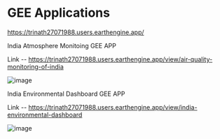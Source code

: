 # GEE Applications

https://trinath27071988.users.earthengine.app/

India Atmosphere Monitoing GEE APP

Link --
https://trinath27071988.users.earthengine.app/view/air-quality-monitoring-of-india

![image](https://github.com/kakarot108/GEE_Applications/assets/94223948/d41079ef-06c8-4781-a4fc-63791c96b201)

India Environmental Dashboard GEE APP

Link --
https://trinath27071988.users.earthengine.app/view/india-environmental-dashboard

![image](https://github.com/kakarot108/GEE_Applications/assets/94223948/88b9a42d-8954-4cab-9b6e-673062cf2d5d)


